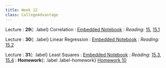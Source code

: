 ```yaml
---
title: Week 12
class: CollegeAdvantage
---
```


Lecture
: **29**{: .label} Correlation
: [Embedded Notebook](https://inclusionbridgedshub.org/hub/user-redirect/git-pull?repo=https%3A%2F%2Fgithub.com%2FInclusion-Bridge%2F2024-bridge-to-data-fundamentals&urlpath=tree%2F2024-bridge-to-data-fundamentals%2Flec+notebooks%2Flec27.ipynb)
: _Reading:_ [15](https://inferentialthinking.com/chapters/15/Prediction.html), [15.1](https://inferentialthinking.com/chapters/15/1/Correlation.html)


Lecture
: **30**{: .label} Linear Regression
: [Embedded Notebook](https://inclusionbridgedshub.org/hub/user-redirect/git-pull?repo=https%3A%2F%2Fgithub.com%2FInclusion-Bridge%2F2024-bridge-to-data-fundamentals&urlpath=tree%2F2024-bridge-to-data-fundamentals%2Flec+notebooks%2Flec28.ipynb)
: _Reading:_ [15.2](https://inferentialthinking.com/chapters/15/2/Regression_Line.html)


Lecture
: **31**{: .label} Least Squares
: [Embedded Notebook](https://inclusionbridgedshub.org/hub/user-redirect/git-pull?repo=https%3A%2F%2Fgithub.com%2FInclusion-Bridge%2F2024-bridge-to-data-fundamentals&urlpath=tree%2F2024-bridge-to-data-fundamentals%2Flec+notebooks%2Flec29.ipynb)
: _Reading:_ [15.3](https://inferentialthinking.com/chapters/15/3/Method_of_Least_Squares.html), [15.4](https://inferentialthinking.com/chapters/15/4/Least_Squares_Regression.html)
: **Homework**{: .label .label-homework} [Homework 10](https://inclusionbridgedshub.org/hub/user-redirect/git-pull?repo=https%3A%2F%2Fgithub.com%2FInclusion-Bridge%2F2024-bridge-to-data-fundamentals&urlpath=tree%2F2024-bridge-to-data-fundamentals%2Fmaterials%2Fhw10%2Fstudent%2Fhw10.ipynb)
